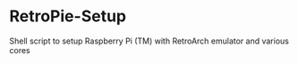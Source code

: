 RetroPie-Setup
==============

Shell script to setup Raspberry Pi (TM) with RetroArch emulator and various cores